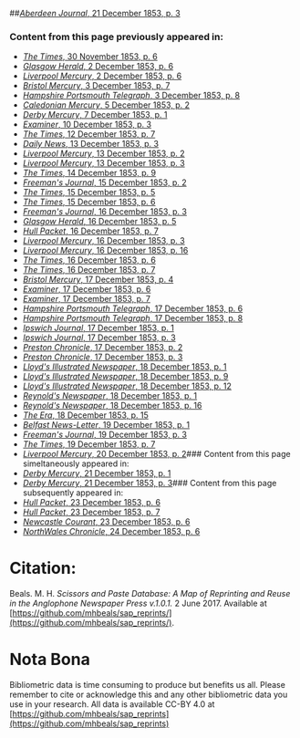 ##[*Aberdeen Journal*, 21 December 1853, p. 3](https://mhbeals.github.io/sap_html/Aberdeen-Journal/Aberdeen-Journal-21-December-1853-p-3)

### Content from this page previously appeared in:
+ [*The Times*, 30 November 1853, p. 6](https://mhbeals.github.io/sap_html/The-Times/The-Times-30-November-1853-p-6)
+ [*Glasgow Herald*, 2 December 1853, p. 6](https://mhbeals.github.io/sap_html/Glasgow-Herald/Glasgow-Herald-2-December-1853-p-6)
+ [*Liverpool Mercury*, 2 December 1853, p. 6](https://mhbeals.github.io/sap_html/Liverpool-Mercury/Liverpool-Mercury-2-December-1853-p-6)
+ [*Bristol Mercury*, 3 December 1853, p. 7](https://mhbeals.github.io/sap_html/Bristol-Mercury/Bristol-Mercury-3-December-1853-p-7)
+ [*Hampshire Portsmouth Telegraph*, 3 December 1853, p. 8](https://mhbeals.github.io/sap_html/Hampshire-Portsmouth-Telegraph/Hampshire-Portsmouth-Telegraph-3-December-1853-p-8)
+ [*Caledonian Mercury*, 5 December 1853, p. 2](https://mhbeals.github.io/sap_html/Caledonian-Mercury/Caledonian-Mercury-5-December-1853-p-2)
+ [*Derby Mercury*, 7 December 1853, p. 1](https://mhbeals.github.io/sap_html/Derby-Mercury/Derby-Mercury-7-December-1853-p-1)
+ [*Examiner*, 10 December 1853, p. 3](https://mhbeals.github.io/sap_html/Examiner/Examiner-10-December-1853-p-3)
+ [*The Times*, 12 December 1853, p. 7](https://mhbeals.github.io/sap_html/The-Times/The-Times-12-December-1853-p-7)
+ [*Daily News*, 13 December 1853, p. 3](https://mhbeals.github.io/sap_html/Daily-News/Daily-News-13-December-1853-p-3)
+ [*Liverpool Mercury*, 13 December 1853, p. 2](https://mhbeals.github.io/sap_html/Liverpool-Mercury/Liverpool-Mercury-13-December-1853-p-2)
+ [*Liverpool Mercury*, 13 December 1853, p. 3](https://mhbeals.github.io/sap_html/Liverpool-Mercury/Liverpool-Mercury-13-December-1853-p-3)
+ [*The Times*, 14 December 1853, p. 9](https://mhbeals.github.io/sap_html/The-Times/The-Times-14-December-1853-p-9)
+ [*Freeman's Journal*, 15 December 1853, p. 2](https://mhbeals.github.io/sap_html/Freeman's-Journal/Freeman's-Journal-15-December-1853-p-2)
+ [*The Times*, 15 December 1853, p. 5](https://mhbeals.github.io/sap_html/The-Times/The-Times-15-December-1853-p-5)
+ [*The Times*, 15 December 1853, p. 6](https://mhbeals.github.io/sap_html/The-Times/The-Times-15-December-1853-p-6)
+ [*Freeman's Journal*, 16 December 1853, p. 3](https://mhbeals.github.io/sap_html/Freeman's-Journal/Freeman's-Journal-16-December-1853-p-3)
+ [*Glasgow Herald*, 16 December 1853, p. 5](https://mhbeals.github.io/sap_html/Glasgow-Herald/Glasgow-Herald-16-December-1853-p-5)
+ [*Hull Packet*, 16 December 1853, p. 7](https://mhbeals.github.io/sap_html/Hull-Packet/Hull-Packet-16-December-1853-p-7)
+ [*Liverpool Mercury*, 16 December 1853, p. 3](https://mhbeals.github.io/sap_html/Liverpool-Mercury/Liverpool-Mercury-16-December-1853-p-3)
+ [*Liverpool Mercury*, 16 December 1853, p. 16](https://mhbeals.github.io/sap_html/Liverpool-Mercury/Liverpool-Mercury-16-December-1853-p-16)
+ [*The Times*, 16 December 1853, p. 6](https://mhbeals.github.io/sap_html/The-Times/The-Times-16-December-1853-p-6)
+ [*The Times*, 16 December 1853, p. 7](https://mhbeals.github.io/sap_html/The-Times/The-Times-16-December-1853-p-7)
+ [*Bristol Mercury*, 17 December 1853, p. 4](https://mhbeals.github.io/sap_html/Bristol-Mercury/Bristol-Mercury-17-December-1853-p-4)
+ [*Examiner*, 17 December 1853, p. 6](https://mhbeals.github.io/sap_html/Examiner/Examiner-17-December-1853-p-6)
+ [*Examiner*, 17 December 1853, p. 7](https://mhbeals.github.io/sap_html/Examiner/Examiner-17-December-1853-p-7)
+ [*Hampshire Portsmouth Telegraph*, 17 December 1853, p. 6](https://mhbeals.github.io/sap_html/Hampshire-Portsmouth-Telegraph/Hampshire-Portsmouth-Telegraph-17-December-1853-p-6)
+ [*Hampshire Portsmouth Telegraph*, 17 December 1853, p. 8](https://mhbeals.github.io/sap_html/Hampshire-Portsmouth-Telegraph/Hampshire-Portsmouth-Telegraph-17-December-1853-p-8)
+ [*Ipswich Journal*, 17 December 1853, p. 1](https://mhbeals.github.io/sap_html/Ipswich-Journal/Ipswich-Journal-17-December-1853-p-1)
+ [*Ipswich Journal*, 17 December 1853, p. 3](https://mhbeals.github.io/sap_html/Ipswich-Journal/Ipswich-Journal-17-December-1853-p-3)
+ [*Preston Chronicle*, 17 December 1853, p. 2](https://mhbeals.github.io/sap_html/Preston-Chronicle/Preston-Chronicle-17-December-1853-p-2)
+ [*Preston Chronicle*, 17 December 1853, p. 3](https://mhbeals.github.io/sap_html/Preston-Chronicle/Preston-Chronicle-17-December-1853-p-3)
+ [*Lloyd's Illustrated Newspaper*, 18 December 1853, p. 1](https://mhbeals.github.io/sap_html/Lloyd's-Illustrated-Newspaper/Lloyd's-Illustrated-Newspaper-18-December-1853-p-1)
+ [*Lloyd's Illustrated Newspaper*, 18 December 1853, p. 9](https://mhbeals.github.io/sap_html/Lloyd's-Illustrated-Newspaper/Lloyd's-Illustrated-Newspaper-18-December-1853-p-9)
+ [*Lloyd's Illustrated Newspaper*, 18 December 1853, p. 12](https://mhbeals.github.io/sap_html/Lloyd's-Illustrated-Newspaper/Lloyd's-Illustrated-Newspaper-18-December-1853-p-12)
+ [*Reynold's Newspaper*, 18 December 1853, p. 1](https://mhbeals.github.io/sap_html/Reynold's-Newspaper/Reynold's-Newspaper-18-December-1853-p-1)
+ [*Reynold's Newspaper*, 18 December 1853, p. 16](https://mhbeals.github.io/sap_html/Reynold's-Newspaper/Reynold's-Newspaper-18-December-1853-p-16)
+ [*The Era*, 18 December 1853, p. 15](https://mhbeals.github.io/sap_html/The-Era/The-Era-18-December-1853-p-15)
+ [*Belfast News-Letter*, 19 December 1853, p. 1](https://mhbeals.github.io/sap_html/Belfast-News-Letter/Belfast-News-Letter-19-December-1853-p-1)
+ [*Freeman's Journal*, 19 December 1853, p. 3](https://mhbeals.github.io/sap_html/Freeman's-Journal/Freeman's-Journal-19-December-1853-p-3)
+ [*The Times*, 19 December 1853, p. 7](https://mhbeals.github.io/sap_html/The-Times/The-Times-19-December-1853-p-7)
+ [*Liverpool Mercury*, 20 December 1853, p. 2](https://mhbeals.github.io/sap_html/Liverpool-Mercury/Liverpool-Mercury-20-December-1853-p-2)### Content from this page simeltaneously appeared in:
+ [*Derby Mercury*, 21 December 1853, p. 1](https://mhbeals.github.io/sap_html/Derby-Mercury/Derby-Mercury-21-December-1853-p-1)
+ [*Derby Mercury*, 21 December 1853, p. 3](https://mhbeals.github.io/sap_html/Derby-Mercury/Derby-Mercury-21-December-1853-p-3)### Content from this page subsequently appeared in:
+ [*Hull Packet*, 23 December 1853, p. 6](https://mhbeals.github.io/sap_html/Hull-Packet/Hull-Packet-23-December-1853-p-6)
+ [*Hull Packet*, 23 December 1853, p. 7](https://mhbeals.github.io/sap_html/Hull-Packet/Hull-Packet-23-December-1853-p-7)
+ [*Newcastle Courant*, 23 December 1853, p. 6](https://mhbeals.github.io/sap_html/Newcastle-Courant/Newcastle-Courant-23-December-1853-p-6)
+ [*NorthWales Chronicle*, 24 December 1853, p. 6](https://mhbeals.github.io/sap_html/NorthWales-Chronicle/NorthWales-Chronicle-24-December-1853-p-6)
                    
# Citation: 

Beals. M. H. *Scissors and Paste Database: A Map of Reprinting and Reuse in the Anglophone Newspaper Press v.1.0.1.* 2 June 2017. Available at [https://github.com/mhbeals/sap_reprints/](https://github.com/mhbeals/sap_reprints/). 
                    
# Nota Bona

Bibliometric data is time consuming to produce but benefits us all. Please remember to cite or acknowledge this and any other bibliometric data you use in your research. All data is available CC-BY 4.0 at [https://github.com/mhbeals/sap_reprints](https://github.com/mhbeals/sap_reprints)